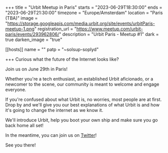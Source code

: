 +++
title = "Urbit Meetup in Paris"
starts = "2023-06-29T18:30:00"
ends = "2023-06-29T21:30:00"
timezone = "Europe/Amsterdam"
location = "Paris (TBA)"
image = "https://storage.googleapis.com/media.urbit.org/site/events/urbitParis-meetup-1.png"
registration_url = "https://www.meetup.com/urbit-paris/events/293962806/"
description = "Urbit Paris - Meetup #1"
dark = true
darken_image = "true"

[[hosts]]
name = ""
patp = "~solsup-soplyd"

+++
Curious what the future of the Internet looks like?

Join us on June 29th in Paris!

Whether you're a tech enthusiast, an established Urbit aficionado, or a newcomer to the scene, our community is meant to welcome and engage everyone.

If you're confused about what Urbit is, no worries, most people are at first. Drop by and we'll give you our best explanations of what Urbit is and how it's going to change the internet as we know it.

We'll introduce Urbit, help you boot your own ship and make sure you go back home all set!

In the meantime, you can join us on [Twitter](https://wwww.twitter.com/urbitparis)!

See you there!